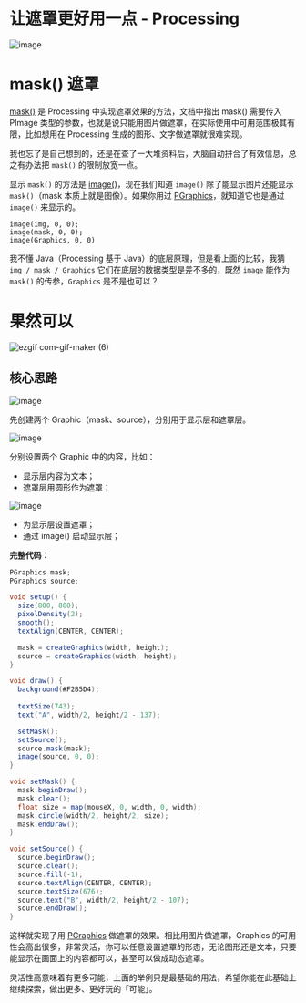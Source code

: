 # 让遮罩更好用一点 - Processing
![image](https://user-images.githubusercontent.com/20842136/138540190-59afc9ae-3e2f-4fce-a2d6-8da83c584678.png)

# mask() 遮罩
[mask()](https://processing.org/reference/mask_.html) 是 Processing 中实现遮罩效果的方法，文档中指出 mask() 需要传入 PImage 类型的参数，也就是说只能用图片做遮罩，在实际使用中可用范围极其有限，比如想用在 Processing 生成的图形、文字做遮罩就很难实现。

我也忘了是自己想到的，还是在查了一大堆资料后，大脑自动拼合了有效信息，总之有办法把 `mask()` 的限制放宽一点。

显示 `mask()` 的方法是 [image()](https://processing.org/reference/image_.html)，现在我们知道 `image()` 除了能显示图片还能显示 `mask()`（mask 本质上就是图像）。如果你用过 [PGraphics](https://processing.org/reference/PGraphics.html)，就知道它也是通过 `image()` 来显示的。

```
image(img, 0, 0);
image(mask, 0, 0);
image(Graphics, 0, 0)
```

我不懂 Java（Processing 基于 Java）的底层原理，但是看上面的比较，我猜 `img / mask / Graphics` 它们在底层的数据类型是差不多的，既然 `image` 能作为 `mask()` 的传参，`Graphics` 是不是也可以？

# 果然可以

![ezgif com-gif-maker (6)](https://user-images.githubusercontent.com/20842136/138544543-7cbf88f1-72b7-4cba-a582-ac070dd4849b.gif)

## 核心思路
![image](https://user-images.githubusercontent.com/20842136/138544601-c5a10c4e-d160-416f-ba41-f2de30174755.png)

先创建两个 Graphic（mask、source），分别用于显示层和遮罩层。

![image](https://user-images.githubusercontent.com/20842136/138544696-1fe6e6b5-d43a-47b9-84c3-1038968c318c.png)

分别设置两个 Graphic 中的内容，比如：
- 显示层内容为文本；
- 遮罩层用圆形作为遮罩；

![image](https://user-images.githubusercontent.com/20842136/138544730-510ff5fb-d8f0-458c-9693-d5d6ffc5a744.png)

- 为显示层设置遮罩；
- 通过 image() 启动显示层；

**完整代码：**
``` Java
PGraphics mask;
PGraphics source;

void setup() {
  size(800, 800);
  pixelDensity(2);
  smooth();
  textAlign(CENTER, CENTER);

  mask = createGraphics(width, height);
  source = createGraphics(width, height);
}

void draw() {
  background(#F2B5D4);
  
  textSize(743);
  text("A", width/2, height/2 - 137);

  setMask();
  setSource();
  source.mask(mask);
  image(source, 0, 0);
}

void setMask() {
  mask.beginDraw();
  mask.clear();
  float size = map(mouseX, 0, width, 0, width);
  mask.circle(width/2, height/2, size);
  mask.endDraw();
}

void setSource() {
  source.beginDraw();
  source.clear();
  source.fill(-1);
  source.textAlign(CENTER, CENTER);
  source.textSize(676);
  source.text("B", width/2, height/2 - 107);
  source.endDraw();
}
```

这样就实现了用 [PGraphics](https://processing.org/reference/PGraphics.html) 做遮罩的效果。相比用图片做遮罩，Graphics 的可用性会高出很多，非常灵活，你可以任意设置遮罩的形态，无论图形还是文本，只要能显示在画面上的内容都可以，甚至可以做成动态遮罩。

灵活性高意味着有更多可能，上面的举例只是最基础的用法，希望你能在此基础上继续探索，做出更多、更好玩的「可能」。